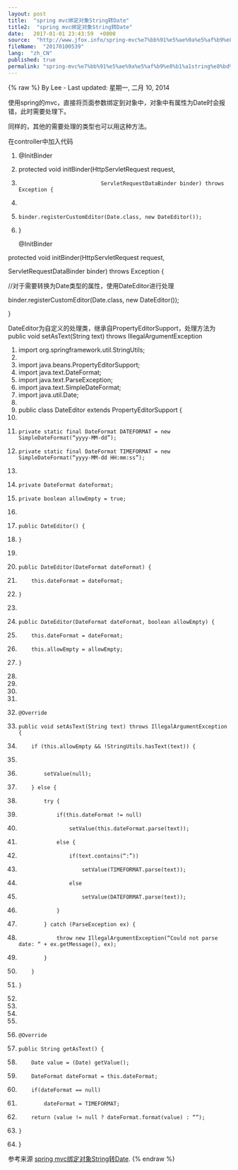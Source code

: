 ```yaml
---
layout: post
title:  "spring mvc绑定对象String转Date"
title2:  "spring mvc绑定对象String转Date"
date:   2017-01-01 23:43:59  +0800
source:  "http://www.jfox.info/spring-mvc%e7%bb%91%e5%ae%9a%e5%af%b9%e8%b1%a1string%e8%bd%acdate.html"
fileName:  "20170100539"
lang:  "zh_CN"
published: true
permalink: "spring-mvc%e7%bb%91%e5%ae%9a%e5%af%b9%e8%b1%a1string%e8%bd%acdate.html"
---
```

{% raw %}
By Lee - Last updated: 星期一, 二月 10, 2014

使用spring的mvc，直接将页面参数绑定到对象中，对象中有属性为Date时会报错，此时需要处理下。

同样的，其他的需要处理的类型也可以用这种方法。

在controller中加入代码

1. @InitBinder  
2. protected void initBinder(HttpServletRequest request,  
3.                               ServletRequestDataBinder binder) throws Exception {  
4.       
5.     binder.registerCustomEditor(Date.class, new DateEditor());  
6. }  

    @InitBinder

protected void initBinder(HttpServletRequest request,

ServletRequestDataBinder binder) throws Exception {

//对于需要转换为Date类型的属性，使用DateEditor进行处理

binder.registerCustomEditor(Date.class, new DateEditor());

}

DateEditor为自定义的处理类，继承自PropertyEditorSupport，处理方法为public void setAsText(String text) throws IllegalArgumentException

1. import org.springframework.util.StringUtils;  
2.   
3. import java.beans.PropertyEditorSupport;  
4. import java.text.DateFormat;  
5. import java.text.ParseException;  
6. import java.text.SimpleDateFormat;  
7. import java.util.Date;  
8.   
9. public class DateEditor extends PropertyEditorSupport {  
10.   
11.     private static final DateFormat DATEFORMAT = new SimpleDateFormat(“yyyy-MM-dd”);  
12.     private static final DateFormat TIMEFORMAT = new SimpleDateFormat(“yyyy-MM-dd HH:mm:ss”);  
13.   
14.     private DateFormat dateFormat;  
15.     private boolean allowEmpty = true;  
16.   
17.     public DateEditor() {  
18.     }  
19.   
20.     public DateEditor(DateFormat dateFormat) {  
21.         this.dateFormat = dateFormat;  
22.     }  
23.   
24.     public DateEditor(DateFormat dateFormat, boolean allowEmpty) {  
25.         this.dateFormat = dateFormat;  
26.         this.allowEmpty = allowEmpty;  
27.     }  
28.   
29.      
30.  
31.   
32.     @Override  
33.     public void setAsText(String text) throws IllegalArgumentException {  
34.         if (this.allowEmpty && !StringUtils.hasText(text)) {  
35.               
36.             setValue(null);  
37.         } else {  
38.             try {  
39.                 if(this.dateFormat != null)  
40.                     setValue(this.dateFormat.parse(text));  
41.                 else {  
42.                     if(text.contains(“:”))  
43.                         setValue(TIMEFORMAT.parse(text));  
44.                     else  
45.                         setValue(DATEFORMAT.parse(text));  
46.                 }  
47.             } catch (ParseException ex) {  
48.                 throw new IllegalArgumentException(“Could not parse date: “ + ex.getMessage(), ex);  
49.             }  
50.         }  
51.     }  
52.   
53.      
54.  
55.   
56.     @Override  
57.     public String getAsText() {  
58.         Date value = (Date) getValue();  
59.         DateFormat dateFormat = this.dateFormat;  
60.         if(dateFormat == null)  
61.             dateFormat = TIMEFORMAT;  
62.         return (value != null ? dateFormat.format(value) : “”);  
63.     }  
64. }  

参考来源 [spring mvc绑定对象String转Date](http://www.jfox.info/go.php?url=http://www.jfox.info/url.php?url=http%3A%2F%2Fblog.csdn.net%2Fwhumr1%2Farticle%2Fdetails%2F8056285).
{% endraw %}